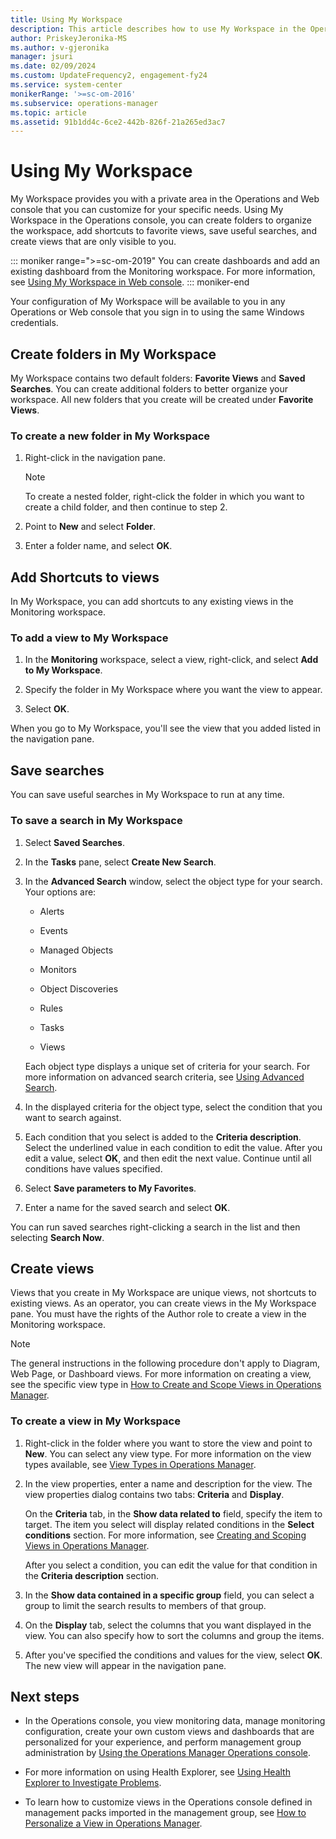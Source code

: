 ```yaml
---
title: Using My Workspace
description: This article describes how to use My Workspace in the Operations Manager Operations console create personalized views of operational data for your specific needs.
author: PriskeyJeronika-MS
ms.author: v-gjeronika
manager: jsuri
ms.date: 02/09/2024
ms.custom: UpdateFrequency2, engagement-fy24
ms.service: system-center
monikerRange: '>=sc-om-2016'
ms.subservice: operations-manager
ms.topic: article
ms.assetid: 91b1dd4c-6ce2-442b-826f-21a265ed3ac7
---
```


# Using My Workspace



My Workspace provides you with a private area in the Operations and Web console that you can customize for your specific needs. Using My Workspace in the Operations console, you can create folders to organize the workspace, add shortcuts to favorite views, save useful searches, and create views that are only visible to you.


::: moniker range=">=sc-om-2019"
You can create dashboards and add an existing dashboard from the Monitoring workspace. For more information, see [Using My Workspace in Web console](manage-web-console-my-workspace.md).
::: moniker-end

Your configuration of My Workspace will be available to you in any Operations or Web console that you sign in to using the same Windows credentials.  

## Create folders in My Workspace  

My Workspace contains two default folders: **Favorite Views** and **Saved Searches**. You can create additional folders to better organize your workspace. All new folders that you create will be created under **Favorite Views**.  

### To create a new folder in My Workspace  

1.  Right-click in the navigation pane.  

    > [!NOTE]  
    > To create a nested folder, right-click the folder in which you want to create a child folder, and then continue to step 2.  

2.  Point to **New** and select **Folder**.  

3.  Enter a folder name, and select **OK**.  

## Add Shortcuts to views  

In My Workspace, you can add shortcuts to any existing views in the Monitoring workspace.  

### To add a view to My Workspace  

1.  In the **Monitoring** workspace, select a view, right-click, and select **Add to My Workspace**.  

2.  Specify the folder in My Workspace where you want the view to appear.  

3.  Select **OK**.  

When you go to My Workspace, you'll see the view that you added listed in the navigation pane.  

## Save searches  

You can save useful searches in My Workspace to run at any time.  

### To save a search in My Workspace  

1.  Select **Saved Searches**.  

2.  In the **Tasks** pane, select **Create New Search**.  

3.  In the **Advanced Search** window, select the object type for your search. Your options are:  

    -   Alerts  

    -   Events  

    -   Managed Objects  

    -   Monitors  

    -   Object Discoveries  

    -   Rules  

    -   Tasks  

    -   Views  

    Each object type displays a unique set of criteria for your search. For more information on advanced search criteria, see [Using Advanced Search](manage-console-using-adv-search.md).  

4.  In the displayed criteria for the object type, select the condition that you want to search against.  

5.  Each condition that you select is added to the **Criteria description**. Select the underlined value in each condition to edit the value. After you edit a value, select **OK**, and then edit the next value. Continue until all conditions have values specified.  

6.  Select **Save parameters to My Favorites**.  

7.  Enter a name for the saved search and select **OK**.  

You can run saved searches right-clicking a search in the list and then selecting **Search Now**.  

## Create views  

Views that you create in My Workspace are unique views, not shortcuts to existing views. As an operator, you can create views in the My Workspace pane. You must have the rights of the Author role to create a view in the Monitoring workspace.  

> [!NOTE]  
> The general instructions in the following procedure don't apply to Diagram, Web Page, or Dashboard views. For more information on creating a view, see the specific view type in [How to Create and Scope Views in Operations Manager](manage-console-scope-views.md).  

### To create a view in My Workspace  

1.  Right-click in the folder where you want to store the view and point to **New**. You can select any view type. For more information on the view types available, see [View Types in Operations Manager](manage-console-view-types.md).  

2.  In the view properties, enter a name and description for the view. The view properties dialog contains two tabs: **Criteria** and **Display**.  

    On the **Criteria** tab, in the **Show data related to** field, specify the item to target. The item you select will display related conditions in the **Select conditions** section. For more information, see [Creating and Scoping Views in Operations Manager](manage-console-scope-views.md).  

    After you select a condition, you can edit the value for that condition in the **Criteria description** section.  

3.  In the **Show data contained in a specific group** field, you can select a group to limit the search results to members of that group.  

4.  On the **Display** tab, select the columns that you want displayed in the view. You can also specify how to sort the columns and group the items.  

5.  After you've specified the conditions and values for the view, select **OK**. The new view will appear in the navigation pane.  

## Next steps

- In the Operations console, you view monitoring data, manage monitoring configuration, create your own custom views and dashboards that are personalized for your experience, and perform management group administration by [Using the Operations Manager Operations console](manage-consoles-overview.md).  

- For more information on using Health Explorer, see [Using Health Explorer to Investigate Problems](manage-health-using-healthexplorer.md).  

- To learn how to customize views in the Operations console defined in management packs imported in the management group, see [How to Personalize a View in Operations Manager](manage-console-personalize-views.md).  
